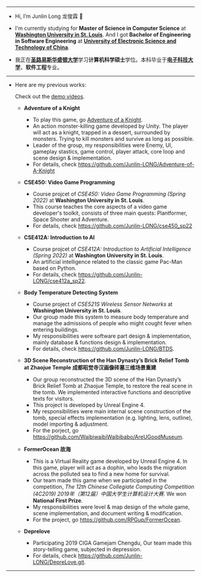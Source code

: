 ***

- Hi, I’m Junlin Long 龙俊霖 👋 

- I'm currently studying for **Master of Science in Computer Science** at [**Washington University in St. Louis**](https://wustl.edu/). And I got **Bachelor of Engineering in Software Engineering** at [**University of Electronic Science and Technology of China**](https://en.uestc.edu.cn/). 
- 我正在[**圣路易斯华盛顿大学**](https://wustl.edu/)学习**计算机科学硕士**学位。本科毕业于[**电子科技大学**](https://www.uestc.edu.cn/)，**软件工程**专业。

***

- Here are my previous works:  


  Check out the [demo videos](https://www.bilibili.com/video/BV1Ft4y1j7Je/).
  - **Adventure of a Knight**
    - To play this game, go [Adventure of a Knight](https://junlin-long.itch.io/project-cse450a2-junlinyuxuan?secret=BKeauyyhDVhtRrjExs93uq22n8Q). 
    - An action monster-killing game developed by Unity. The player will act as a knight, trapped in a dessert, surrounded by monsters. Trying to kill monsters and survive as long as possible.
    - Leader of the group, my responsibilities were Enemy, UI, gameplay stastics, game control, player attack, core loop and scene design & implementation.
    - For details, check <https://github.com/Junlin-LONG/Adventure-of-A-Knight>
  
  - **CSE450: Video Game Programming**
    - Course projcet of *CSE450: Video Game Programming (Spring 2022)* at **Washington University in St. Louis**. 
    - This course teaches the core aspects of a video game developer's toolkit, consists of three main quests: Plantformer, Space Shooter and Adventure.
    - For details, check <https://github.com/Junlin-LONG/cse450_sp22>
    
  - **CSE412A: Introduction to AI**
    - Course projcet of *CSE412A: Introduction to Artificial Intelligence (Spring 2022)* at **Washington University in St. Louis**.
    - An artificial intelligence related to the classic game Pac-Man based on Python.
    - For details, check <https://github.com/Junlin-LONG/cse412a_sp22>.
  
  - **Body Temperature Detecting System**  
    - Course project of *CSE521S Wireless Sensor Networks* at **Washington University in St. Louis**. 
    - Our group made this system to measure body temperature and manage the admissions of people who might cought fever when entering buildings.
    - My responsibilities were software part design & implementation, mainly database & functions design & implementation.
    - For details, check <https://github.com/Junlin-LONG/BTDS>.

  - **3D Scene Reconstruction of the Han Dynasty’s Brick Relief Tomb at Zhaojue Temple 成都昭觉寺汉画像砖墓三维场景重建**  
    - Our group reconstructed the 3D scene of the Han Dynasty’s Brick Relief Tomb at Zhaojue Temple, to restore the real scene in the tomb. We implemented interactive functions and descriptive texts for visitors.
    - This project is developed by Unreal Engine 4.
    - My responsibilities were main internal scene construction of the tomb, special effects implementation (e.g. lighting, lens, outline), model importing & adjustment.
    - For the porject, go <https://github.com/WaibiwaibiWaibibabo/AreUGoodMuseum>.
  
  - **FormerOcean 故海**  
    - This is a Virtual Reality game developed by Unreal Engine 4. In this game, player will act as a dophin, who leads the migration across the polluted sea to find a new home for survival.  
    - Our team made this game when we participated in the competition, *The 12th Chinese Collegiate Computing Competition (4C2019) 2019年（第12届）中国大学生计算机设计大赛*. We won **National First Prize**. 
    - My responsibilities were level & map design of the whole game, scene implementation, and document writing & modification.
    - For the project, go <https://github.com/RPGup/FormerOcean>.
  
  - **Deprelove**  
    - Participating 2019 CIGA Gamejam Chengdu, Our team made this story-telling game, subjected in depression.  
    - For details, check <https://github.com/Junlin-LONG/DepreLove.git>.

***
<!---
Junlin-LONG/Junlin-LONG is a ✨ special ✨ repository because its `README.md` (this file) appears on your GitHub profile.
You can click the Preview link to take a look at your changes.
--->
